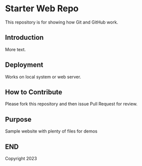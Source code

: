 # Starter Web Repo

This repository is for showing how Git and GitHub work.

## Introduction

More text.

## Deployment

Works on local system or web server.

## How to Contribute

Please fork this repository and then issue Pull Request for review.

## Purpose

Sample website with plenty of files for demos

## END

Copyright 2023
